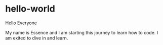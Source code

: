 # hello-world

Hello Everyone

My name is Essence and I am starting this journey to learn how to code. I am exited to dive in and learn.
